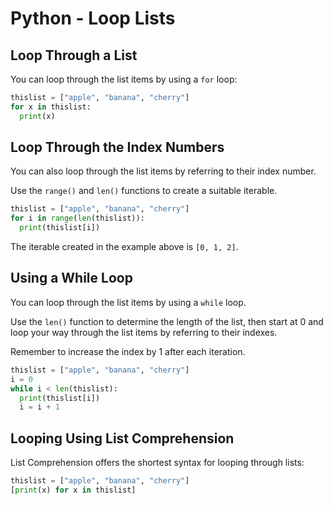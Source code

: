 # Python - Loop Lists

## Loop Through a List
You can loop through the list items by using a ```for``` loop:

```python
thislist = ["apple", "banana", "cherry"]
for x in thislist:
  print(x)
```

## Loop Through the Index Numbers
You can also loop through the list items by referring to their index number.

Use the ```range()``` and ```len()``` functions to create a suitable iterable.

```python
thislist = ["apple", "banana", "cherry"]
for i in range(len(thislist)):
  print(thislist[i])
```
The iterable created in the example above is ```[0, 1, 2]```.

## Using a While Loop
You can loop through the list items by using a ```while``` loop.

Use the ```len()``` function to determine the length of the list, then start at 0 and loop your way through the list items by referring to their indexes.

Remember to increase the index by 1 after each iteration.

```python
thislist = ["apple", "banana", "cherry"]
i = 0
while i < len(thislist):
  print(thislist[i])
  i = i + 1
```

## Looping Using List Comprehension
List Comprehension offers the shortest syntax for looping through lists:

```python
thislist = ["apple", "banana", "cherry"]
[print(x) for x in thislist]
```
